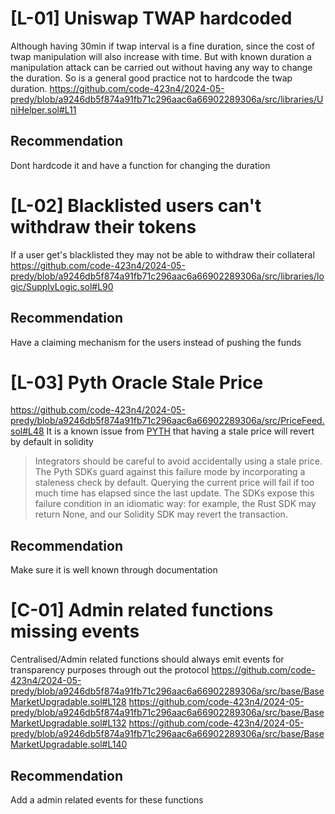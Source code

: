 # [L-01] Uniswap TWAP hardcoded
Although having 30min if twap interval is a fine duration, since the cost of twap manipulation will also increase with time. But with known duration a manipulation attack can be carried out without having any way to change the duration. So is a general good practice not to hardcode the twap duration.
https://github.com/code-423n4/2024-05-predy/blob/a9246db5f874a91fb71c296aac6a66902289306a/src/libraries/UniHelper.sol#L11
## Recommendation
Dont hardcode it and have a function for changing the duration

# [L-02] Blacklisted users can't withdraw their tokens
If a user get's blacklisted they may not be able to withdraw their collateral
https://github.com/code-423n4/2024-05-predy/blob/a9246db5f874a91fb71c296aac6a66902289306a/src/libraries/logic/SupplyLogic.sol#L90
## Recommendation
Have a claiming mechanism for the users instead of pushing the funds

# [L-03] Pyth Oracle Stale Price
https://github.com/code-423n4/2024-05-predy/blob/a9246db5f874a91fb71c296aac6a66902289306a/src/PriceFeed.sol#L48
It is a known issue from [PYTH](https://docs.pyth.network/price-feeds/best-practices#price-availability) that having a stale price will revert by default in solidity
> Integrators should be careful to avoid accidentally using a stale price. The Pyth SDKs guard against this failure mode by incorporating a staleness check by default. Querying the current price will fail if too much time has elapsed since the last update. The SDKs expose this failure condition in an idiomatic way: for example, the Rust SDK may return None, and our Solidity SDK may revert the transaction.
## Recommendation
Make sure it is well known through documentation

# [C-01] Admin related functions missing events
Centralised/Admin related functions should always emit events for transparency purposes through out the protocol
https://github.com/code-423n4/2024-05-predy/blob/a9246db5f874a91fb71c296aac6a66902289306a/src/base/BaseMarketUpgradable.sol#L128
https://github.com/code-423n4/2024-05-predy/blob/a9246db5f874a91fb71c296aac6a66902289306a/src/base/BaseMarketUpgradable.sol#L132
https://github.com/code-423n4/2024-05-predy/blob/a9246db5f874a91fb71c296aac6a66902289306a/src/base/BaseMarketUpgradable.sol#L140
## Recommendation
Add a admin related events for these functions